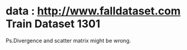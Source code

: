 # data : http://www.falldataset.com Train Dataset 1301
Ps.Divergence and scatter matrix might be wrong.
